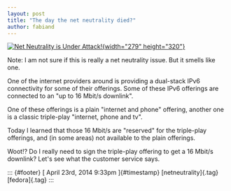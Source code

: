 ```yaml
---
layout: post
title: "The day the net neutrality died?"
author: fabiand
---
```




[![Net Neutrality is Under
Attack!](https://farm8.staticflickr.com/7211/7362006206_ea7fa6b6f8_n.jpg){width="279"
height="320"}](https://www.flickr.com/photos/freepress/7362006206/ "Net Neutrality is Under Attack! von Free Press Pics bei Flickr")

Note: I am not sure if this is really a net neutrality issue. But it
smells like one.

One of the internet providers around is providing a dual-stack IPv6
connectivity for some of their offerings. Some of these IPv6 offerings
are connected to an "up to 16 Mbit/s downlink".

One of these offerings is a plain "internet and phone" offering, another
one is a classic triple-play "internet, phone and tv".

Today I learned that those 16 Mbit/s are "reserved" for the triple-play
offerings, and (in some areas) not available to the plain offerings.

Woot!? Do I really need to sign the triple-play offering to get a 16
Mbit/s downlink? Let's see what the customer service says.

::: {#footer}
[ April 23rd, 2014 9:33pm ]{#timestamp} [netneutrality]{.tag}
[fedora]{.tag}
:::
